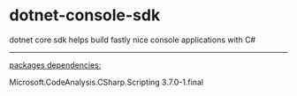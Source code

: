 # dotnet-console-sdk
dotnet core sdk helps build fastly nice console applications with C#
<hr/>


<u>packages dependencies:</u>

Microsoft.CodeAnalysis.CSharp.Scripting 3.7.0-1.final
